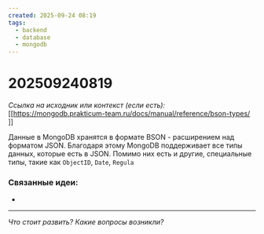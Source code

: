 ```yaml
---
created: 2025-09-24 08:19
tags:
  - backend
  - database
  - mongodb
---
```

# 202509240819

*Ссылка на исходник или контекст (если есть):* [[https://mongodb.prakticum-team.ru/docs/manual/reference/bson-types/ ]]

Данные в MongoDB хранятся в формате BSON - расширением над форматом JSON. Благодаря этому MongoDB поддерживает все типы данных, которые есть в JSON.
Помимо них есть и другие, специальные типы, такие как `ObjectID`, `Date`, `Regula`
### Связанные идеи:
*   
---

*Что стоит развить? Какие вопросы возникли?*